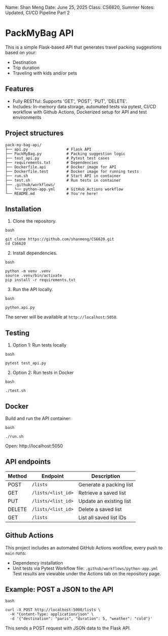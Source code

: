 Name: Shan Meng
Date: June 25, 2025
Class: CS6620, Summer
Notes: Updated, CI/CD Pipeline Part 2



# PackMyBag API
This is a simple Flask-based API that generates travel packing suggestions based on your:
- Destination
- Trip duration
- Traveling with kids and/or pets


## Features
- Fully RESTful: Supports 'GET', 'POST', 'PUT', 'DELETE'.
- Includes: In-memory data storage, automated tests via pytest, CI/CD workflow with Github Actions, Dockerized setup for API and test environments


## Project structures
```
pack-my-bag-api/
├── api.py                 # Flask API
├── PackMyBag.py           # Packing suggestion logic
├── test_api.py            # Pytest test cases
├── requirements.txt       # Dependencies
├── Dockerfile.api         # Docker image for API
├── Dockerfile.test        # Docker image for running tests
├── run.sh                 # Start API in container
├── test.sh                # Run tests in container
├── .github/workflows/
│   └── python-app.yml     # GitHub Actions workflow
└── README.md              # You're here!
```

## Installation 
1. Clone the repository.
```
bash

git clone https://github.com/shanmeng/CS6620.git
cd CS6620
```
2. Install dependencies.
```
bash

python -m venv .venv
source .venv/bin/activate
pip install -r requirements.txt
```
3. Run the API locally.
```
bash

python.api.py
```
The server will be available at `http://localhost:5050`.


## Testing
1. Option 1: Run tests locally
```
bash

pytest test_api.py
```
2. Option 2: Run tests in Docker
```
bash

./test.sh
```


## Docker
Build and run the API container:
```
bash

./run.sh
```
Open: http://localhost:5050


## API endpoints
| Method | Endpoint                   | Description                      |
|--------|----------------------------|----------------------------------|
| POST   | `/lists`                   | Generate a packing list          |
| GET    | `/lists/<list_id>`         | Retrieve a saved list            |
| PUT    | `/lists/<list_id>`         | Update an existing list          |
| DELETE | `/lists/<list_id>`         | Delete a saved list              |
| GET    | `/lists`                   | List all saved list IDs          |


## Github Actions
This project includes an automated GitHub Actions workflow, every push to `main` runs:
- Dependency installation
- Unit tests via Pytest
Workflow file: `.github/workflows/python-app.yml`
Test results are viewable under the Actions tab on the repository page.


## Example: POST a JSON to the API
```
bash

curl -X POST http://localhost:5000/lists \
  -H "Content-Type: application/json" \
  -d '{"destination": "paris", "duration": 5, "weather": "cold"}'
```
This sends a POST request with JSON data to the Flask API.
